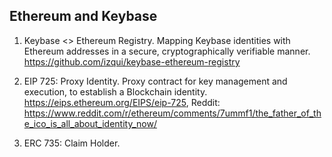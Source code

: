 ## Ethereum and Keybase

1. Keybase <> Ethereum Registry. Mapping Keybase identities with
   Ethereum addresses in a secure, cryptographically verifiable
   manner. https://github.com/izqui/keybase-ethereum-registry

1.  EIP 725: Proxy Identity. Proxy contract for key management and
    execution, to establish a Blockchain
    identity. https://eips.ethereum.org/EIPS/eip-725, Reddit:
    https://www.reddit.com/r/ethereum/comments/7ummf1/the_father_of_the_ico_is_all_about_identity_now/

1.  ERC 735: Claim Holder.
